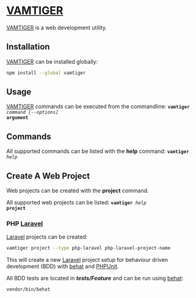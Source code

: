 # [VAMTIGER](https://www.npmjs.com/package/vamtiger)
[VAMTIGER](https://www.npmjs.com/package/vamtiger) is a web development utility.

## Installation
[VAMTIGER](https://www.npmjs.com/package/vamtiger) can be installed globally:
```bash
npm install --global vamtiger
```

## Usage
[VAMTIGER](https://www.npmjs.com/package/vamtiger) commands can be executed from the commandline:
<code>**vamtiger** _command_ _[--options]_ **argument**</code>

## Commands
All supported commands can be listed with the **help** command:
<code>**vamtiger** _help_</code>

## Create A Web Project
Web projects can be created with the **project** command.

All supported web projects can be listed:
<code>**vamtiger** _help_ **project**</code>

### PHP [Laravel](https://laravel.com)
[Laravel](https://laravel.com) projects can be created:
```bash
vamtiger project --type php-laravel php-laravel-project-name
```

This will create a new [Laravel](https://laravel.com) project setup for behaviour driven development (BDD) with [behat](https://docs.behat.org/en/latest/) and [PHPUnit](https://phpunit.de).

All BDD tests are located in **_tests/Feature_** and can be run using [behat](https://docs.behat.org/en/latest/):
```bash
vendor/bin/behat
```